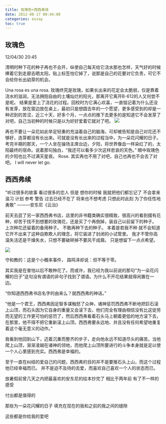 ```yaml
---
title: 玫瑰色+西西弗续
date: 2012-08-17 00:44:00
categories: essay
toc: true
---
```


<!-- more -->

## 玫瑰色
12/04/30 20:45


清明时种下花的种子再也不会开，纵使自己每天给它浇水那也怎样，天气好的时候捧着它到走廊去晒太阳，贴上标签怕它掉了，说那是自己的花要对它负责，可它不会给你长出幼芽的机会。

Una rosa es una rosa.
玫瑰终究是玫瑰，如果长出来的花定会太脆弱，仅是靠着浇水的滋润，无法拥抱自由的土壤灿烂的阳光，那离开它离开B-612的人又何尝不是呢。
结果是爱上了浇花的过程。回校时为它满心欢喜，一直惦记着为什么还没有发芽，放在窗边放在桌上，最初只是想圆去年的一个愿望，更多感受到的却是一种迟到的苦涩，近三十天，好多个月，一点点的推下去更多的是知道它不会发芽了对吧，自己当初种的时候只是以为好好爱着它就对了吧。
![](http://a3.qpic.cn/psb?/c9970f0c-216e-486b-bc4b-32fed895e7dd/Fm9Mj0vOm.FLGJzZ91hklzEXnaNzxwPSGgM.2NGpbAg!/b/YeF6Nz.uIAAAYs*8NT8SIAAA&ek=1&kp=1&pt=0&bo=sgL7AWw!&tl=3&su=0207793121&tm=1552114800&sce=0-12-12&rf=2-9)

再也不要让一朵花如此举足轻重的充溢着自己的脑海，可却被告知是自己对花还不够好，连芽都没有长出来。可就是没有长出来的过程当中，为一朵花闪耀的日子。
考完半期的那天，一个人坐在操场主席台边，夕阳，将世界像血一样染红了的，太阳最终的宿命。说着那句独白，“我还可以看多少次这样悲哀的天色。”
眼中玫瑰色的夕阳也比不过满天星夜。
Rose.
其实再也不用了对吧，自己也再也不会去了对吧。
I will never let go.

## 西西弗续

"听过很多的故事 看过很多的恋人 但是 想你的时候 我就把他们都忘记了 不会拿来温习 计划 参考 警告
过去已经不在了 将来也不想考虑 只想此时此刻 为了你任性地勇敢" ———安东尼《云治》

前天去逛了另一家西西弗书店，店里的非书籍类确实很精致，很高兴的看到摆有花种，却苦于找不到想要的玫瑰花，还是买了个再倒掉，装自己以前留下的种子。
上次种花还留着的备用种子。
不敢再种下去的种子。
本着是若我不种 就不会知道它开不出来了这种自欺欺人的理念，将它装进了封闭的小试管里。
我才不管你高温失活还是干燥失水，只想不要破碎掉不要风干成屑。
只是想留下一点点希望。

![](http://b108.photo.store.qq.com/psb?/f78722d2-0f40-49bf-854d-251086a3507f/FHCMVwmCF7BnylTT7Y3zIFCTkoXXhKL58daQqUHhHGU!/b/YfYkZ0AnBQAAYhAiZ0A*BQAAbzchZEBeBQAA&bo=ngL3AUw!)

守和教的：这是个小概率事件，
路鸣泽却说：但不等于零。

其实我是在害怕以后不敢种花了。而或许，我已经为我以前说的那句“为一朵花闪耀的日子”这句没有谓语的非句子找到了谓语。为什么不开花结果就得闲置在一边。

“你知道西西弗书店名字的由来么？就西西弗的神话。”

“他是一个君王，西西弗因足智多谋触怒了众神，诸神惩罚西西弗不断地把巨石滚上山顶，而石头因为它自身的重量又会滚下去，他们完全有理由相信没有比这徒劳而无望的工作更可怕的惩罚了，然后西西弗看着石头马上朝着更低的地方滚下去，在那里，他不得不把它重新滚上山顶。西西弗要永远地、并且没有任何希望地重复着这个毫无意义的动作。”

我看到他回到山下，迈着沉重而整齐的步子，走向他永远不知道尽头的痛苦。当他爬上山顶，渐渐凌越在诸神的领地，而他爬上山顶所要进行的斗争本身就是足以使一个人心里感到充实。西西弗是幸福的。

至于一直在纠结的爱自己的问题，西西弗的目的并不是要推石头上山，而这个过程他已经幸福而已。
并不是迫不及待的去爱，而喜欢自己喜欢一个人的状态而已。

放暑假前曾几天之内把最喜欢的安东尼的绘本抄完了 相比于两年前 有了不一样的感受


付出都是值得的


那些为一朵花闪耀的日子 填充在现在的我和之前的我之间的缝隙 

这些都是你给我的爱吧